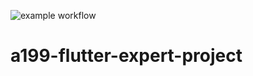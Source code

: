 ![example workflow](https://github.com/godofsleepy/a199-flutter-expert-project/actions/workflows/main.yml/badge.svg)
# a199-flutter-expert-project
